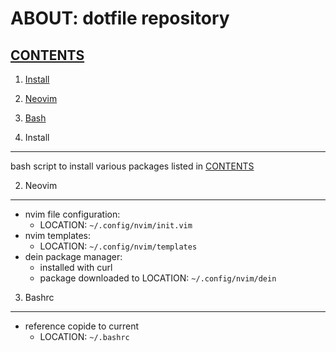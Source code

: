 ABOUT: dotfile repository
=========================

[CONTENTS](#contents)
--------
1. [Install](#install)
2. [Neovim](#neovim)
3. [Bash](#bash)

1. Install
-------
bash script to install various packages listed in [CONTENTS](#contents)

2. Neovim
---------
- nvim file configuration:
	* LOCATION: ```~/.config/nvim/init.vim```
- nvim templates:
	* LOCATION: ```~/.config/nvim/templates```
- dein package manager:
	* installed with curl
	* package downloaded to LOCATION: ```~/.config/nvim/dein```

3. Bashrc
---------
- reference copide to current
	* LOCATION: ```~/.bashrc``` 
